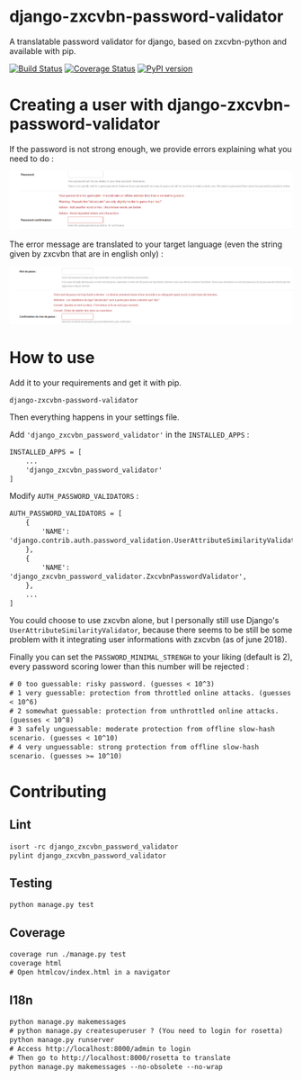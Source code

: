 # django-zxcvbn-password-validator

A translatable password validator for django, based on zxcvbn-python and available with pip.

[![Build Status](https://travis-ci.org/Pierre-Sassoulas/django-zxcvbn-password-validator.svg?branch=master)](https://travis-ci.org/Pierre-Sassoulas/django-zxcvbn-password-validator)
[![Coverage Status](https://coveralls.io/repos/github/Pierre-Sassoulas/django-zxcvbn-password-validator/badge.svg?branch=master)](https://coveralls.io/github/Pierre-Sassoulas/django-zxcvbn-password-validator?branch=master)
[![PyPI version](https://badge.fury.io/py/django-zxcvbn-password-validator.svg)](https://badge.fury.io/py/django-zxcvbn-password-validator)

# Creating a user with django-zxcvbn-password-validator

If the password is not strong enough, we provide errors explaining what you need to do :

![English example](doc/english_example.png "English example")

The error message are translated to your target language (even the string given by zxcvbn that are in english only) :

![Translated example](doc/french_example.png "Translated example")

# How to use

Add it to your requirements and get it with pip.

	django-zxcvbn-password-validator

Then everything happens in your settings file.

Add `'django_zxcvbn_password_validator'` in the `INSTALLED_APPS` :

	INSTALLED_APPS = [
		...
		'django_zxcvbn_password_validator'
	]

Modify `AUTH_PASSWORD_VALIDATORS` :

	AUTH_PASSWORD_VALIDATORS = [
		{
			'NAME': 'django.contrib.auth.password_validation.UserAttributeSimilarityValidator',
		},
		{
			'NAME': 'django_zxcvbn_password_validator.ZxcvbnPasswordValidator',
		},
		...
	]

You could choose to use zxcvbn alone, but I personally still use Django's `UserAttributeSimilarityValidator`,
because there seems to be still be some problem with it integrating user informations with zxcvbn (as of june 2018).

Finally you can set the `PASSWORD_MINIMAL_STRENGH` to your liking (default is 2),
every password scoring lower than this number will be rejected :

	# 0 too guessable: risky password. (guesses < 10^3)
	# 1 very guessable: protection from throttled online attacks. (guesses < 10^6)
	# 2 somewhat guessable: protection from unthrottled online attacks. (guesses < 10^8)
	# 3 safely unguessable: moderate protection from offline slow-hash scenario. (guesses < 10^10)
	# 4 very unguessable: strong protection from offline slow-hash scenario. (guesses >= 10^10)

# Contributing

## Lint

	isort -rc django_zxcvbn_password_validator
	pylint django_zxcvbn_password_validator

## Testing

	python manage.py test

## Coverage

	coverage run ./manage.py test
	coverage html
	# Open htmlcov/index.html in a navigator

## I18n

````
python manage.py makemessages
# python manage.py createsuperuser ? (You need to login for rosetta)
python manage.py runserver
# Access http://localhost:8000/admin to login
# Then go to http://localhost:8000/rosetta to translate
python manage.py makemessages --no-obsolete --no-wrap
````
